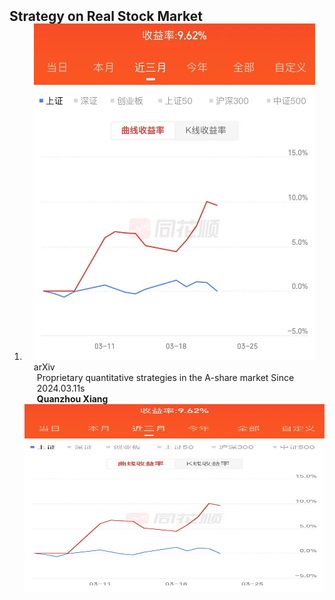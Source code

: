 <h2 id="publications" style="margin: 2px 0px -15px;">Strategy on Real Stock Market</h2>

<div class="publications">
<ol class="bibliography">




<li>
<div class="pub-row">

  <div class="col-sm-3 abbr" style="position: relative;padding-right: 15px;padding-left: 15px;">
    <img src="assets/img/收益率.jpg" class="teaser img-fluid z-depth-1">
    <abbr class="badge">arXiv</abbr>
  </div>

  <div class="col-sm-9" style="position: relative;padding-right: 15px;padding-left: 20px;">
    <div class="title">Proprietary quantitative strategies in the A-share market Since 2024.03.11s</div>
    <div class="author"><strong>Quanzhou Xiang</strong></div>
  </div>
</div>
</li>
  
<img src="assets/img/收益率.jpg" title="Proprietary quantitative strategies in the A-share market Since 2024.03.11" width="500" height="300">
  

  
<br>

</ol>
</div>
